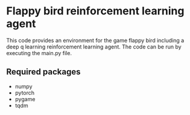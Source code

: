 # Flappy bird reinforcement learning agent
This code provides an environment for the game flappy bird including a deep q learning reinforcement learning agent.
The code can be run by executing the main.py file.


## Required packages
- numpy
- pytorch
- pygame
- tqdm